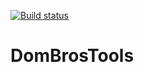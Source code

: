 [![Build status](https://ci.appveyor.com/api/projects/status/pdrmd8nawll6swlx?svg=true)](https://ci.appveyor.com/project/DomBros/dombrostools)
# DomBrosTools
